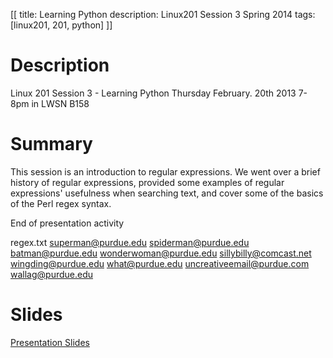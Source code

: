 [[
title: Learning Python
description: Linux201 Session 3 Spring 2014
tags: [linux201, 201, python]
]]

# Description
Linux 201 Session 3 - Learning Python Thursday February. 20th 2013 7-8pm in LWSN B158

# Summary
This session is an introduction to regular expressions. We went over a brief history of regular expressions, provided some examples of regular expressions' usefulness when searching text, and cover some of the basics of the Perl regex syntax.

End of presentation activity

regex.txt superman@purdue.edu spiderman@purdue.edu batman@purdue.edu wonderwoman@purdue.edu sillybilly@comcast.net wingding@purdue.edu what@purdue.edu uncreativeemail@purdue.com wallag@purdue.edu

# Slides
[Presentation Slides](Linux201_session_2_spring_2014.odp)

